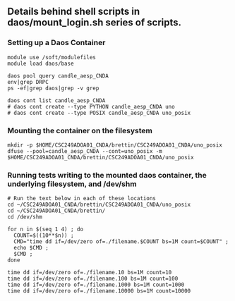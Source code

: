 ## Details behind shell scripts in daos/mount_login.sh series of scripts.





### Setting up a Daos Container

```
module use /soft/modulefiles
module load daos/base

daos pool query candle_aesp_CNDA
env|grep DRPC
ps -ef|grep daos|grep -v grep

daos cont list candle_aesp_CNDA
# daos cont create --type PYTHON candle_aesp_CNDA uno
# daos cont create --type POSIX candle_aesp_CNDA uno_posix
```

### Mounting the container on the filesystem
```
mkdir -p $HOME/CSC249ADOA01_CNDA/brettin/CSC249ADOA01_CNDA/uno_posix
dfuse --pool=candle_aesp_CNDA --cont=uno_posix -m $HOME/CSC249ADOA01_CNDA/brettin/CSC249ADOA01_CNDA/uno_posix
```


### Running tests writing to the mounted daos container, the underlying filesystem, and /dev/shm
```
# Run the text below in each of these locations
cd ~/CSC249ADOA01_CNDA/brettin/CSC249ADOA01_CNDA/uno_posix
cd ~/CSC249ADOA01_CNDA/brettin/
cd /dev/shm
```

```
for n in $(seq 1 4) ; do 
  COUNT=$((10**$n)) ;
  CMD="time dd if=/dev/zero of=./filename.$COUNT bs=1M count=$COUNT" ;
  echo $CMD ;
  $CMD ;
done
```

```
time dd if=/dev/zero of=./filename.10 bs=1M count=10
time dd if=/dev/zero of=./filename.100 bs=1M count=100
time dd if=/dev/zero of=./filename.1000 bs=1M count=1000
time dd if=/dev/zero of=./filename.10000 bs=1M count=10000
```
